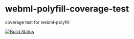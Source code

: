 # webml-polyfill-coverage-test
coverage test for webml-polyfill

[![Build Status](https://travis-ci.org/cuiyanx/webml-polyfill-coverage-test.svg?branch=master)](https://travis-ci.org/cuiyanx/webml-polyfill-coverage-test)
